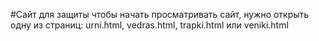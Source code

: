 #Сайт для защиты
чтобы начать просматривать сайт, нужно открыть одну из страниц: urni.html, vedras.html, trapki.html или veniki.html

